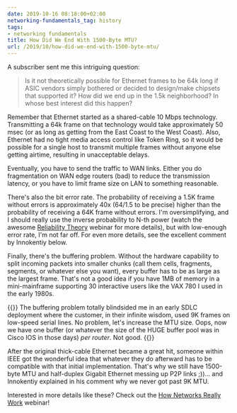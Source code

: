 ```yaml
---
date: 2019-10-16 08:18:00+02:00
networking-fundamentals_tag: history
tags:
- networking fundamentals
title: How Did We End With 1500-Byte MTU?
url: /2019/10/how-did-we-end-with-1500-byte-mtu/
---
```

A subscriber sent me this intriguing question:

> Is it not theoretically possible for Ethernet frames to be 64k long if ASIC vendors simply bothered or decided to design/make chipsets that supported it? How did we end up in the 1.5k neighborhood? In whose best interest did this happen?

Remember that Ethernet started as a shared-cable 10 Mbps technology. Transmitting a 64k frame on that technology would take approximately 50 msec (or as long as getting from the East Coast to the West Coast). Also, Ethernet had no tight media access control like Token Ring, so it would be possible for a single host to transmit multiple frames without anyone else getting airtime, resulting in unacceptable delays.
<!--more-->
Eventually, you have to send the traffic to WAN links. Either you do fragmentation on WAN edge routers (bad) to reduce the transmission latency, or you have to limit frame size on LAN to something reasonable.

There's also the bit error rate. The probability of receiving a 1.5K frame without errors is approximately 40x (64/1.5 to be precise) higher than the probability of receiving a 64K frame without errors. I'm oversimplifying, and I should really use the inverse probability to N-th power (watch the awesome [Reliability Theory](https://www.ipspace.net/Reliability_Theory:_Networking_through_a_Systems_Analysis_Lens) webinar for more details), but with low-enough error rate, I'm not far off. For even more details, see the excellent comment by Innokentiy below.

Finally, there's the buffering problem. Without the hardware capability to split incoming packets into smaller chunks (call them cells, fragments, segments, or whatever else you want), every buffer has to be as large as the largest frame. That's not a good idea if you have 1MB of memory in a mini-mainframe supporting 30 interactive users like the VAX 780 I used in the early 1980s.

{{<note>}}
The buffering problem totally blindsided me in an early SDLC deployment where the customer, in their infinite wisdom, used 9K frames on low-speed serial lines. No problem, let's increase the MTU size. Oops, now we have one buffer (or whatever the size of the HUGE buffer pool was in Cisco IOS in those days) *per router*. Not good.
{{</note>}}

After the original thick-cable Ethernet became a great hit, someone within IEEE got the wonderful idea that whatever they do afterward has to be compatible with that initial implementation. That's why we still have 1500-byte MTU and half-duplex Gigabit Ethernet messing up P2P links ;))\... and Innokentiy explained in his comment why we never got past 9K MTU.

Interested in more details like these? Check out the [How Networks Really Work](https://www.ipspace.net/How_Networks_Really_Work) webinar!

